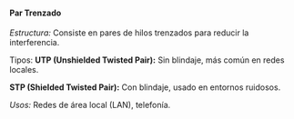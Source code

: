 #### Par Trenzado

_Estructura:_ Consiste en pares de hilos trenzados para reducir la interferencia.

Tipos:
**UTP (Unshielded Twisted Pair):** Sin blindaje, más común en redes locales.

**STP (Shielded Twisted Pair):** Con blindaje, usado en entornos ruidosos.

_Usos:_ Redes de área local (LAN), telefonía.
